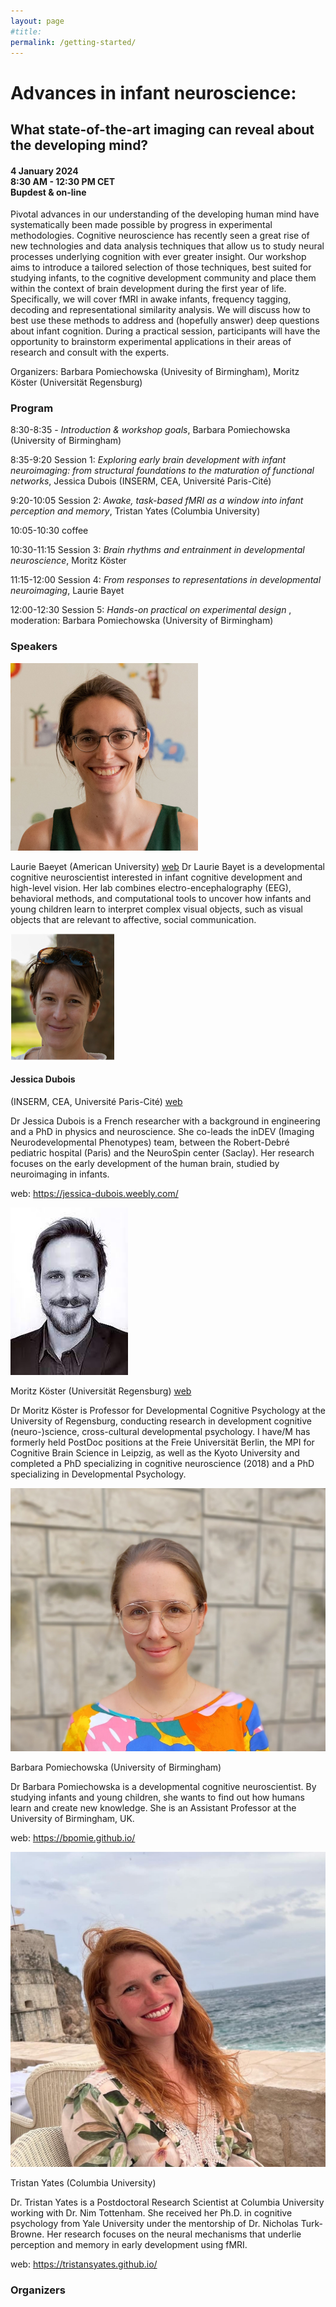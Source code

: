 ```yaml
---
layout: page
#title:  
permalink: /getting-started/
---
```


<h1> Advances in infant neuroscience: </h1>
<h2> What state-of-the-art imaging can reveal about the developing mind? </h2>

#### 4 January 2024 <br> 8:30 AM - 12:30 PM CET <br> Bupdest & on-line

Pivotal advances in our understanding of the developing human mind have systematically been made possible by progress in experimental methodologies. Cognitive neuroscience has recently seen a great rise of new technologies and data analysis techniques that allow us to study neural processes underlying cognition with ever greater insight. Our workshop aims to introduce a tailored selection of those techniques, best suited for studying infants, to the cognitive development community and place them within the context of brain development during the first year of life. Specifically, we will cover fMRI in awake infants, frequency tagging, decoding and representational similarity analysis. We will discuss how to best use these methods to address and (hopefully answer) deep questions about infant cognition. During a practical session, participants will have the opportunity to brainstorm experimental applications in their areas of research and consult with the experts.

Organizers: Barbara Pomiechowska (Univesity of Birmingham), Moritz Köster (Universität Regensburg)

### Program

8:30-8:35 - <i> Introduction & workshop goals</i>, Barbara Pomiechowska (University of Birmingham)

8:35-9:20 Session 1: <i> Exploring early brain development with infant neuroimaging: from structural foundations to the maturation of functional networks</i>, Jessica Dubois (INSERM, CEA, Université Paris-Cité)

9:20-10:05 Session 2: <i> Awake, task-based fMRI as a window into infant perception and memory</i>, Tristan Yates (Columbia University)

10:05-10:30 coffee 

10:30-11:15 Session 3: <i> Brain rhythms and entrainment in developmental neuroscience</i>, Moritz Köster

11:15-12:00 Session 4: <i> From responses to representations in developmental neuroimaging</i>, Laurie Bayet

12:00-12:30 Session 5: <i> Hands-on practical on experimental design </i>, moderation: Barbara Pomiechowska (University of Birmingham)


### Speakers

<img src="/images/lauriebayet.jpeg" alt="" class="round-image">

Laurie Baeyet (American University) <a href = "https://www.bayetlab.com/ ">web</a>
Dr Laurie Bayet is a developmental cognitive neuroscientist interested in infant cognitive development and high-level vision. Her lab combines electro-encephalography (EEG), behavioral methods, and computational tools to uncover how infants and young children learn to interpret complex visual objects, such as visual objects that are relevant to affective, social communication.

<img src="/images/jessicadubois.png" alt="Jessica Dubois" class="round-image">

#### Jessica Dubois 
(INSERM, CEA, Université Paris-Cité) <a href = "">web</a>

Dr Jessica Dubois is a French researcher with a background in engineering and a PhD in physics and neuroscience. She co-leads the inDEV (Imaging Neurodevelopmental Phenotypes) team, between the Robert-Debré pediatric hospital (Paris) and the NeuroSpin center (Saclay). Her research focuses on the early development of the human brain, studied by neuroimaging in infants.

web: https://jessica-dubois.weebly.com/

<img src="/images/moritzkoster.jpeg" alt="Jessica Dubois" class="round-image">

Moritz Köster (Universität Regensburg) <a href ="https://www.uni-regensburg.de/humanwissenschaften/entwicklungs-und-kognitionspsychologie/home/index.html"> web </a>

Dr Moritz Köster  is Professor for Developmental Cognitive Psychology at the University of Regensburg, conducting research in development cognitive (neuro-)science, cross-cultural developmental psychology. I have/M has formerly held PostDoc positions at the Freie Universität Berlin, the MPI for Cognitive Brain Science in Leipzig, as well as the Kyoto University and completed a PhD specializing in cognitive neuroscience (2018) and a PhD specializing in Developmental Psychology.

<img src="/images/barbarapomiechowska.jpg" alt="Jessica Dubois" class="round-image">

Barbara Pomiechowska (University of Birmingham)

Dr Barbara Pomiechowska is a developmental cognitive neuroscientist. By studying infants and young children, she wants to find out how humans learn and create new knowledge. She is an Assistant Professor at the University of Birmingham, UK.

web: https://bpomie.github.io/ 

<img src="/images/tristanyates.jpeg" alt="Jessica Dubois" class="round-image">

Tristan Yates (Columbia University)

Dr. Tristan Yates is a Postdoctoral Research Scientist at Columbia University working with Dr. Nim Tottenham. She received her Ph.D. in cognitive psychology from Yale University under the mentorship of Dr. Nicholas Turk-Browne. Her research focuses on the neural mechanisms that underlie perception and memory in early development using fMRI.

web: https://tristansyates.github.io/ 

### Organizers